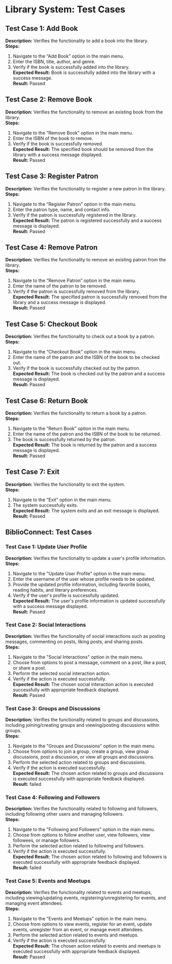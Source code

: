 # Library System: Test Cases

## Test Case 1: Add Book
**Description:** Verifies the functionality to add a book into the library.  
**Steps:**
1. Navigate to the “Add Book” option in the main menu.
2. Enter the ISBN, title, author, and genre.
3. Verify if the book is successfully added into the library.  
**Expected Result:** Book is successfully added into the library with a success message.  
**Result:** Passed

## Test Case 2: Remove Book
**Description:** Verifies the functionality to remove an existing book from the library.  
**Steps:**
1. Navigate to the “Remove Book” option in the main menu.
2. Enter the ISBN of the book to remove.
3. Verify if the book is successfully removed.  
**Expected Result:** The specified book should be removed from the library with a success message displayed.  
**Result:** Passed

## Test Case 3: Register Patron
**Description:** Verifies the functionality to register a new patron in the library.  
**Steps:**
1. Navigate to the “Register Patron” option in the main menu.
2. Enter the patron type, name, and contact info.
3. Verify if the patron is successfully registered in the library.  
**Expected Result:** The patron is registered successfully and a success message is displayed.  
**Result:** Passed

## Test Case 4: Remove Patron
**Description:** Verifies the functionality to remove an existing patron from the library.  
**Steps:**
1. Navigate to the “Remove Patron” option in the main menu.
2. Enter the name of the patron to be removed.
3. Verify if the patron is successfully removed from the library.  
**Expected Result:** The specified patron is successfully removed from the library and a success message is displayed.  
**Result:** Passed

## Test Case 5: Checkout Book
**Description:** Verifies the functionality to check out a book by a patron.  
**Steps:**
1. Navigate to the “Checkout Book” option in the main menu.
2. Enter the name of the patron and the ISBN of the book to be checked out.
3. Verify if the book is successfully checked out by the patron.  
**Expected Result:** The book is checked out by the patron and a success message is displayed.  
**Result:** Passed

## Test Case 6: Return Book
**Description:** Verifies the functionality to return a book by a patron.  
**Steps:**
1. Navigate to the “Return Book” option in the main menu.
2. Enter the name of the patron and the ISBN of the book to be returned.
3. The book is successfully returned by the patron.  
**Expected Result:** The book is returned by the patron and a success message is displayed.  
**Result:** Passed

## Test Case 7: Exit
**Description:** Verifies the functionality to exit the system.  
**Steps:**
1. Navigate to the “Exit” option in the main menu.
2. The system successfully exits.  
**Expected Result:** The system exits and an exit message is displayed.  
**Result:** Passed

## BiblioConnect: Test Cases

### Test Case 1: Update User Profile
**Description:** Verifies the functionality to update a user's profile information.  
**Steps:**
1. Navigate to the "Update User Profile" option in the main menu.
2. Enter the username of the user whose profile needs to be updated.
3. Provide the updated profile information, including favorite books, reading habits, and literary preferences.
4. Verify if the user's profile is successfully updated.  
**Expected Result:** The user's profile information is updated successfully with a success message displayed.  
**Result:** Passed

### Test Case 2: Social Interactions
**Description:** Verifies the functionality of social interactions such as posting messages, commenting on posts, liking posts, and sharing posts.  
**Steps:**
1. Navigate to the "Social Interactions" option in the main menu.
2. Choose from options to post a message, comment on a post, like a post, or share a post.
3. Perform the selected social interaction action.
4. Verify if the action is executed successfully.  
**Expected Result:** The chosen social interaction action is executed successfully with appropriate feedback displayed.  
**Result:** Passed

### Test Case 3: Groups and Discussions
**Description:** Verifies the functionality related to groups and discussions, including joining/creating groups and viewing/posting discussions within groups.  
**Steps:**
1. Navigate to the "Groups and Discussions" option in the main menu.
2. Choose from options to join a group, create a group, view group discussions, post a discussion, or view all groups and discussions.
3. Perform the selected action related to groups and discussions.
4. Verify if the action is executed successfully.  
**Expected Result:** The chosen action related to groups and discussions is executed successfully with appropriate feedback displayed.  
**Result:** failed

### Test Case 4: Following and Followers
**Description:** Verifies the functionality related to following and followers, including following other users and managing followers.  
**Steps:**
1. Navigate to the "Following and Followers" option in the main menu.
2. Choose from options to follow another user, view followers, view followees, or manage followers.
3. Perform the selected action related to following and followers.
4. Verify if the action is executed successfully.  
**Expected Result:** The chosen action related to following and followers is executed successfully with appropriate feedback displayed.  
**Result:** failed

### Test Case 5: Events and Meetups
**Description:** Verifies the functionality related to events and meetups, including viewing/updating events, registering/unregistering for events, and managing event attendees.  
**Steps:**
1. Navigate to the "Events and Meetups" option in the main menu.
2. Choose from options to view events, register for an event, update events, unregister from an event, or manage event attendees.
3. Perform the selected action related to events and meetups.
4. Verify if the action is executed successfully.  
**Expected Result:** The chosen action related to events and meetups is executed successfully with appropriate feedback displayed.  
**Result:** Passed

